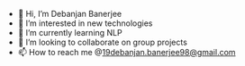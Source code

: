 - 👋 Hi, I’m Debanjan Banerjee
- 👀 I’m interested in new technologies
- 🌱 I’m currently learning NLP
- 💞️ I’m looking to collaborate on group projects
- 📫 How to reach me @19debanjan.banerjee98@gmail.com

<!---
19debanjanbanerjee98/19debanjanbanerjee98 is a ✨ special ✨ repository because its `README.md` (this file) appears on your GitHub profile.
You can click the Preview link to take a look at your changes.
--->
